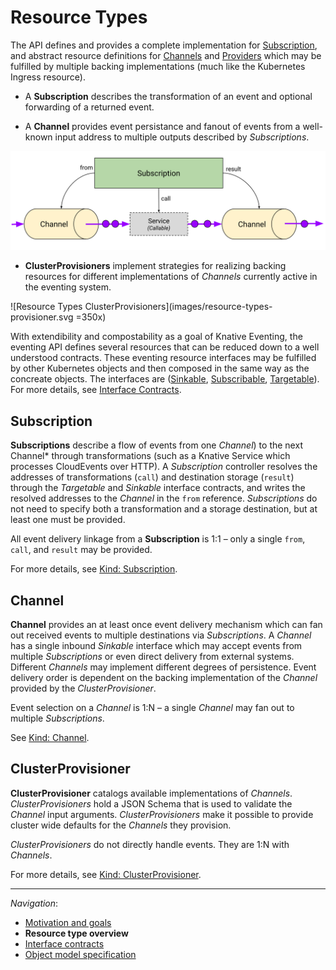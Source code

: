 # Resource Types

The API defines and provides a complete implementation for
[Subscription](spec.md#kind-subscription), and abstract resource definitions
for [Channels](spec.md#kind-channel) and [Providers](spec.md#kind-provisioner)
which may be fulfilled by multiple backing implementations (much like the
Kubernetes Ingress resource).

- A **Subscription** describes the transformation of an event and optional
  forwarding of a returned event.

- A **Channel** provides event persistance and fanout of events from a
  well-known input address to multiple outputs described by _Subscriptions_.

<!-- This image is sourced from https://drive.google.com/open?id=10mmXzDb8S_4_ZG_hcBr7s4HPISyBqcqeJLTXLwkilRc -->

![Resource Types Overview](images/resource-types-overview.svg)

- **ClusterProvisioners** implement strategies for realizing backing resources
  for different implementations of _Channels_ currently active in the eventing
  system.

<!-- This image is sourced from https://drive.google.com/open?id=1o_0Xh5VjwpQ7Px08h_Q4qnaOdMjt4yCEPixRFwJQjh8 -->

![Resource Types ClusterProvisioners](images/resource-types-provisioner.svg =350x)

With extendibility and compostability as a goal of Knative Eventing, the
eventing API defines several resources that can be reduced down to a well
understood contracts. These eventing resource interfaces may be fulfilled by
other Kubernetes objects and then composed in the same way as the concreate
objects. The interfaces are ([Sinkable](interfaces.md#sinkable),
[Subscribable](interfaces.md#Subscribable),
[Targetable](interfaces.md#targetable)). For more details, see
[Interface Contracts](interfaces.md).

## Subscription

**Subscriptions** describe a flow of events from one _Channel_) to the next
Channel\* through transformations (such as a Knative Service which processes
CloudEvents over HTTP). A _Subscription_ controller resolves the addresses of
transformations (`call`) and destination storage (`result`) through the
_Targetable_ and _Sinkable_ interface contracts, and writes the resolved
addresses to the _Channel_ in the `from` reference. _Subscriptions_ do not need
to specify both a transformation and a storage destination, but at least one
must be provided.

All event delivery linkage from a **Subscription** is 1:1 – only a single
`from`, `call`, and `result` may be provided.

For more details, see [Kind: Subscription](spec.md#kind-subscription).

## Channel

**Channel** provides an at least once event delivery mechanism which can fan
out received events to multiple destinations via _Subscriptions_. A _Channel_
has a single inbound _Sinkable_ interface which may accept events from multiple
_Subscriptions_ or even direct delivery from external systems. Different
_Channels_ may implement different degrees of persistence. Event delivery order
is dependent on the backing implementation of the _Channel_ provided by the
_ClusterProvisioner_.

Event selection on a _Channel_ is 1:N – a single _Channel_ may fan out to
multiple _Subscriptions_.

See [Kind: Channel](spec.md#kind-channel).

## ClusterProvisioner

**ClusterProvisioner** catalogs available implementations of _Channels_.
_ClusterProvisioners_ hold a JSON Schema that is used to validate the _Channel_
input arguments. _ClusterProvisioners_ make it possible to provide cluster wide
defaults for the _Channels_ they provision.

_ClusterProvisioners_ do not directly handle events. They are 1:N with
_Channels_.

For more details, see [Kind:
ClusterProvisioner](spec.md#kind-cluster-provisioner).


---

_Navigation_:

- [Motivation and goals](motivation.md)
- **Resource type overview**
- [Interface contracts](interfaces.md)
- [Object model specification](spec.md)
